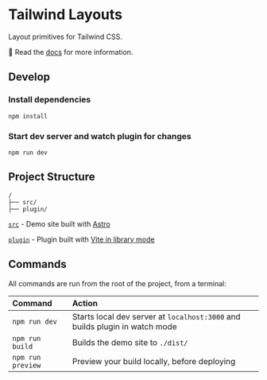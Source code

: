 # Tailwind Layouts

Layout primitives for Tailwind CSS.

📝 Read the [docs](https://tailwind-layouts.netlify.app) for more information.

## Develop

### Install dependencies

```
npm install
```

### Start dev server and watch plugin for changes

```
npm run dev
```

## Project Structure

```
/
├── src/
├── plugin/
```

[`src`](/src) - Demo site built with [Astro](https://astro.build)

[`plugin`](/plugin) - Plugin built with [Vite in library mode](https://vitejs.dev/guide/build.html#library-mode)

## Commands

All commands are run from the root of the project, from a terminal:

| Command           | Action                                                                      |
| :---------------- | :-------------------------------------------------------------------------- |
| `npm run dev`     | Starts local dev server at `localhost:3000` and builds plugin in watch mode |
| `npm run build`   | Builds the demo site to `./dist/`                                           |
| `npm run preview` | Preview your build locally, before deploying                                |

